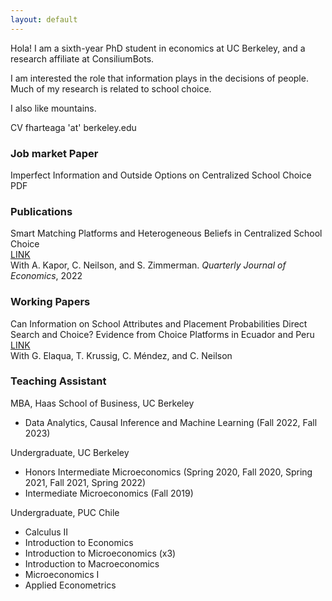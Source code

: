 ```yaml
---
layout: default
---
```


Hola! I am a sixth-year PhD student in economics at UC Berkeley, and a research affiliate at ConsiliumBots. 

I am interested the role that information plays in the decisions of people. Much of my research is related to school choice.

I also like mountains.

CV
fharteaga 'at' berkeley.edu



### Job market Paper

Imperfect Information and Outside Options on Centralized School Choice<br/>
PDF

### Publications
Smart Matching Platforms and Heterogeneous Beliefs in Centralized School Choice<br/>
[LINK](https://academic.oup.com/qje/article/137/3/1791/6544686)<br/>
With A. Kapor, C. Neilson, and S. Zimmerman. _Quarterly Journal of Economics_, 2022

### Working Papers

Can Information on School Attributes and Placement Probabilities Direct Search and Choice? Evidence from Choice Platforms in Ecuador and Peru<br/>
[LINK](https://publications.iadb.org/en/can-information-school-attributes-and-placement-probabilities-direct-search-and-choice-evidence)<br/>
With G. Elaqua, T. Krussig, C. Méndez, and C. Neilson

### Teaching Assistant
 MBA, Haas School of Business, UC Berkeley
*   Data Analytics, Causal Inference and Machine Learning (Fall 2022, Fall 2023)

 Undergraduate, UC Berkeley
*   Honors Intermediate Microeconomics (Spring 2020, Fall 2020, Spring 2021, Fall 2021, Spring 2022)
*   Intermediate Microeconomics (Fall 2019)

 Undergraduate, PUC Chile
 *   Calculus II
 *   Introduction to Economics 
 *   Introduction to Microeconomics (x3) 
 *   Introduction to Macroeconomics
 *   Microeconomics I
 *   Applied Econometrics

